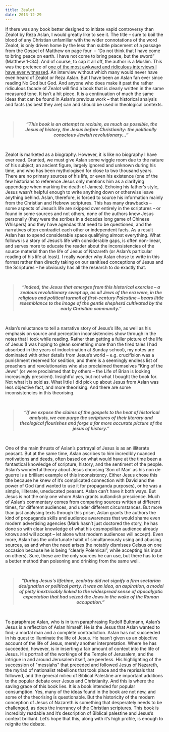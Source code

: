 ```yaml
---
title: Zealot
date: 2013-12-29
---
```


<!--kg-card-begin: html--><p>If there was any book better designed to initiate vapid controversy than Zealot by Reza Aslan, I would greatly like to see it. The title &#8211; sure to boil the blood of any Christian unfamiliar with the wider connotations of the word Zealot, is only driven home by the less than subtle placement of a passage from the Gospel of Matthew on page four  &#8211; “Do not think that I have come to bring peace on earth. I have not come to bring peace, but the sword” (Matthew 1-:34). And of course, to cap it all off, the author is a Muslim. This was the pretence of <a href="https://www.youtube.com/watch?v=vwWbPpFZ31s#t=0" target="_blank" rel="noopener noreferrer">one of the most awkward and ridiculous interviews I have ever witnessed</a>. An interview without which many would never have even heard of Zealot or Reza Aslan. But I have been an Aslan fan ever since reading No God but God. And anyone who does make it past the rather ridiculous facade of Zealot will find a book that is clearly written in the same measured tone. It isn’t a hit piece. It is a continuation of much the same ideas that can be found in Aslan’s previous work &#8211; that historical analysis and facts (as best they are) can and should be used in theological contexts.</p>
<p> </p>
<blockquote>
<p style="text-align: center;"> <em><strong>&#8220;This book is an attempt to reclaim, as much as possible, the Jesus of history, the Jesus before Christianity: the politically conscious Jewish revolutionary&#8230;&#8221;</strong></em></p>
</blockquote>
<p>&nbsp;</p>
<p>Zealot is marketed as a biography. However, it is like no biography I have ever read. Granted, we must give Aslan some wiggle room due to the nature of his subject; an ancient figure, largely ignored and unknown during his time, and who has been mythologised for close to two thousand years. There are no primary sources of his life, or even his existence (one of the few historians to reference Jesus only mentions him as a clarifying appendage when marking the death of James). Echoing his father’s style, Jesus wasn’t helpful enough to write anything down or otherwise leave anything behind. Aslan, therefore, is forced to source his information mainly from the Christian and Hebrew scriptures. This has many drawbacks &#8211; some aspects of Jesus’s life are skipped over entirely in the scriptures &#8211; or found in some sources and not others, none of the authors knew Jesus personally (they were the scribes in a decades long game of Chinese Whispers) and they have agendas that need to be questioned, and the narratives often contradict each other or independent facts. As a result Aslan has to spend considerable space qualifying almost everything. What follows is a story of Jesus’s life with considerable gaps, is often non-linear, and serves more to educate the reader about the inconsistencies of the source material than the life of Jesus of Nazareth (or Aslan’s particular reading of his life at least). I really wonder why Aslan chose to write in this format rather than directly taking on our sanitised conceptions of Jesus and the Scriptures &#8211; he obviously has all the research to do exactly that.</p>
<p> </p>
<blockquote>
<p style="text-align: center;"><em><strong>&#8220;Indeed, the Jesus that emerges from this historical exercise &#8211; a zealous revolutionary swept up, as all Jews of the era were, in the religious and political turmoil of first-century Palestine &#8211; bears little resemblance to the image of the gentle shepherd cultivated by the early Christian community.&#8221;</strong></em></p>
</blockquote>
<p>&nbsp;</p>
<p>Aslan’s reluctance to tell a narrative story of Jesus’s life, as well as his emphasis on source and perception inconsistencies show through in the notes that I took while reading. Rather than getting a fuller picture of the life of Jesus (I was hoping to glean something more than the tired tales I had absorbed in the years of indoctrination at Sunday school), my notes are dominated with other details from Jesus’s world &#8211; e.g. crucifixion was a punishment reserved for sedition, and there is a seemingly endless list of preachers and revolutionaries who also proclaimed themselves “King of the Jews” (or were proclaimed that by others &#8211; the Life of Brian is looking increasingly prescient). Insightful yes, but not what I bought the book for. Not what it is sold as. What little I did pick up about Jesus from Aslan was less objective fact, and more theorising. And there are some inconsistencies in this theorising.</p>
<p> </p>
<blockquote>
<p style="text-align: center;"> <strong><em>&#8220;If we expose the claims of the gospels to the heat of historical analysis, we can purge the scriptures of their literary and theological flourishes and forge a far more accurate picture of the jesus of history.&#8221;</em></strong></p>
</blockquote>
<p>&nbsp;</p>
<p>One of the main thrusts of Aslan’s portrayal of Jesus is as an illiterate peasant. But at the same time, Aslan ascribes to him incredibly nuanced motivations and deeds, often based on what would have at the time been a fantastical knowledge of scripture, history, and the sentiment of the people. Aslan’s wonderful theory about Jesus choosing ‘Son of Man’ as his non de guerre is a brilliant example of this inconsistency. Either Jesus chose this title because he knew of it’s complicated connection with David and the power of God (and wanted to use it for propaganda purposes), or he was a simple, illiterate, uneducated peasant. Aslan can’t have it both ways. But Jesus is not the only one whom Aslan grants outlandish prescience. Much of Aslan’s commentary comes from comparing sources written at different times, for different audiences, and under different circumstances. But more than just analysing texts through this prism, Aslan grants the authors the kind of propaganda skills and audience awareness that would shame even modern advertising agencies (Mark hasn’t just doctored the story, he has done so with clear knowledge of what his cosmopolitan audience already knows and will accept &#8211; let alone what modern audiences will accept). Even more, Aslan has the unfortunate habit of simultaneously using and abusing sources, as and when the need arises (he notably dismisses Celsus on one occasion because he is being “clearly Polemical”, while accepting his input on others). Sure, these are the only sources he can use, but there has to be a better method than poisoning and drinking from the same well.</p>
<p> </p>
<blockquote>
<p style="text-align: center;"><strong><em>&#8220;During Jesus&#8217;s lifetime, zealotry did not signify a firm sectarian designation or political party. It was an idea, an aspiration, a model of piety inextricably linked to the widespread sense of apocalyptic expectation that had seized the Jews in the wake of the Roman occupation.&#8221; </em></strong></p>
</blockquote>
<p>&nbsp;</p>
<p>To paraphrase Aslan, who is in turn paraphrasing Rudolf Bultmann, Aslan’s Jesus is a reflection of Aslan himself. He is the Jesus that Aslan wanted to find; a mortal man and a complete contradiction. Aslan has not succeeded in his quest to illuminate the life of Jesus. He hasn’t given us an objective account of the life of Jesus, merely another interpretation. Where he has succeeded, however, is in inserting a fair amount of context into the life of Jesus. His portrait of the workings of the Temple of Jerusalem, and the intrigue in and around Jerusalem itself, are peerless. His highlighting of the succession of &quot;messiahs&quot; that preceded and followed Jesus of Nazareth, the myriad of nationalist rebellions that took place and the reprisals that followed, and the general milieu of Biblical Palestine are important additions to the popular debate over Jesus and Christianity. And this is where the saving grace of this book lies. It is a book intended for popular consumption. Yes, many of the ideas found in the book are not new, and some of the theorising is questionable. But the historicity of the modern conception of Jesus of Nazareth is something that desperately needs to be challenged, as does the inerrancy of the Christian scriptures. This book is incredibly readable and it’s description of Biblical palestine and Jesus’s context brilliant. Let’s hope that this, along with it’s high profile, is enough to reignite the debate.</p>
<!--kg-card-end: html-->